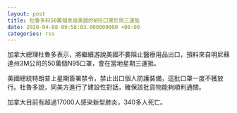 ```yaml
---
layout: post
title: 杜魯多料50萬個來自美國的N95口罩於周三運抵
date: 2020-04-08 09:58:03.000000000 +08:00
categories: rss
---
```


加拿大總理杜魯多表示，將繼續游說美國不要阻止醫療用品出口，預料來自明尼蘇達州3M公司的50萬個N95口罩，會在當地星期三運抵。

美國總統特朗普上星期簽署禁令，禁止出口個人防護裝備，這批口罩一度不獲放行。杜魯多說，同美方進行了建設性對話，確保該批貨物能夠順利通關。

加拿大目前有超過17000人感染新型肺炎，340多人死亡。
